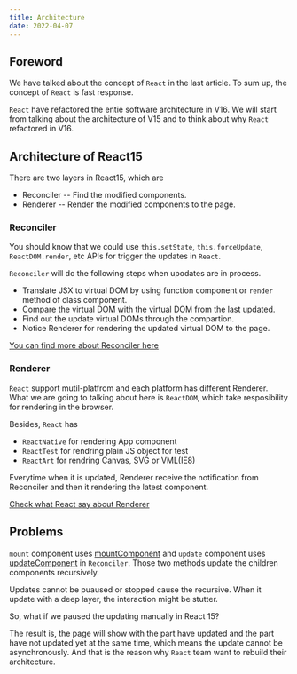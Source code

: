 ```yaml
---
title: Architecture
date: 2022-04-07
---
```


## Foreword

We have talked about the concept of `React` in the last article. To sum up, the concept of `React` is fast response.

`React` have refactored the entie software architecture in V16. We will start from talking about the architecture of V15 and to think about why `React` refactored in V16.

## Architecture of React15

There are two layers in React15, which are

- Reconciler -- Find the modified components.
- Renderer -- Render the modified components to the page.

### Reconciler

You should know that we could use `this.setState`, `this.forceUpdate`, `ReactDOM.render`, etc APIs for trigger the updates in `React`.

`Reconciler` will do the following steps when upodates are in process.

- Translate JSX to virtual DOM by using function component or `render` method of class component.
- Compare the virtual DOM with the virtual DOM from the last updated.
- Find out the update virtual DOMs through the compartion.
- Notice Renderer for rendering the updated virtual DOM to the page.

[You can find more about Reconciler here](https://reactjs.org/docs/codebase-overview.html#reconcilers)

### Renderer

`React` support mutil-platfrom and each platform has different Renderer. What we are going to talking about here is `ReactDOM`, which take resposibility for rendering in the browser.

Besides, `React` has

- `ReactNative` for rendering App component
- `ReactTest` for rendring plain JS object for test
- `ReactArt` for rendring Canvas, SVG or VML(IE8)

Everytime when it is updated, Renderer receive the notification from Reconciler and then it rendering the latest component.

[Check what React say about Renderer](https://reactjs.org/docs/codebase-overview.html#renderers)

## Problems

`mount` component uses [mountComponent](https://github.com/facebook/react/blob/15-stable/src/renderers/dom/shared/ReactDOMComponent.js#L498) and `update` component uses [updateComponent](https://github.com/facebook/react/blob/15-stable/src/renderers/dom/shared/ReactDOMComponent.js#L877) in `Reconciler`. Those two methods update the children components recursively.

Updates cannot be puaused or stopped cause the recursive. When it update with a deep layer, the interaction might be stutter.

So, what if we paused the updating manually in React 15?

The result is, the page will show with the part have updated and the part have not updated yet at the same time, which means the update cannot be asynchronously. And that is the reason why `React` team want to rebuild their architecture.
